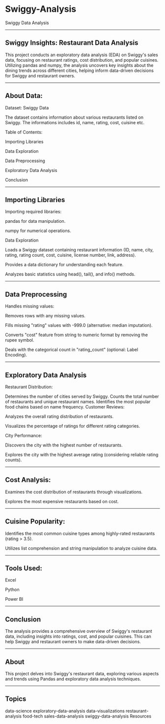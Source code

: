 # Swiggy-Analysis
Swiggy Data Analysis

--------------------------------------------
Swiggy Insights: Restaurant Data Analysis
--------------------------------------------

This project conducts an exploratory data analysis (EDA) on Swiggy's sales data, focusing on restaurant ratings, cost distribution, and popular cuisines. Utilizing pandas and numpy, the analysis uncovers key insights about the dining trends across different cities, helping inform data-driven decisions for Swiggy and restaurant owners.

----------------
About Data:
--------------

Dataset: Swiggy Data

The dataset contains information about various restaurants listed on Swiggy. The informations includes id, name, rating, cost, cuisine etc.

Table of Contents:

Importing Libraries

Data Exploration

Data Preprocessing

Exploratory Data Analysis

Conclusion

---------------------
Importing Libraries
----------------------

Importing required libraries:

pandas for data manipulation.

numpy for numerical operations.

Data Exploration

Loads a Swiggy dataset containing restaurant information (ID, name, city, rating, rating count, cost, cuisine, license number, link, address).

Provides a data dictionary for understanding each feature.

Analyzes basic statistics using head(), tail(), and info() methods.

--------------------
Data Preprocessing
--------------------


Handles missing values:

Removes rows with any missing values.

Fills missing "rating" values with -999.0 (alternative: median imputation).

Converts "cost" feature from string to numeric format by removing the rupee symbol.

Deals with the categorical count in "rating_count" (optional: Label Encoding).

---------------------------
Exploratory Data Analysis
---------------------------

Restaurant Distribution:

Determines the number of cities served by Swiggy.
Counts the total number of restaurants and unique restaurant names.
Identifies the most popular food chains based on name frequency.
Customer Reviews:

Analyzes the overall rating distribution of restaurants.

Visualizes the percentage of ratings for different rating categories.

City Performance:

Discovers the city with the highest number of restaurants.

Explores the city with the highest average rating (considering reliable rating counts).

------------------
Cost Analysis:
-----------------

Examines the cost distribution of restaurants through visualizations.

Explores the most expensive restaurants based on cost.

--------------------
Cuisine Popularity:
--------------------

Identifies the most common cuisine types among highly-rated restaurants (rating > 3.5).

Utilizes list comprehension and string manipulation to analyze cuisine data.


-------------
Tools Used:
-------------
Excel

Python

Power BI

-------------
Conclusion
------------

The analysis provides a comprehensive overview of Swiggy's restaurant data, including insights into ratings, cost, and popular cuisines. This can help Swiggy and restaurant owners to make data-driven decisions.

---------
About
---------

This project delves into Swiggy's restaurant data, exploring various aspects and trends using Pandas and exploratory data analysis techniques.

-------
Topics
-------

data-science exploratory-data-analysis data-visualizations restaurant-analysis food-tech sales-data-analysis swiggy-data-analysis
Resources
 
